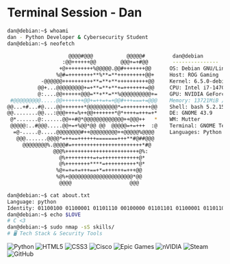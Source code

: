 # Terminal Session - Dan

```bash
dan@debian:~$ whoami
dan - Python Developer & Cybersecurity Student
dan@debian:~$ neofetch

                    @@@@#@@@           @@@@@#         dan@debian
                  :@@++++++@@        @@@+=+#@@        ---------------
                 +@+++++++++%@@@@@.@@#+++++++@@      OS: Debian GNU/Linux
                %@#=++++++++**%**=**+++++++++@@+     Host: ROG Gaming
           -@@@@@@++++++++++**=**+**++++++++++@@     Kernel: 6.5.0-debian
          @@+...@@@@@@@@@+=+**=**+**+=+++++++=@@     CPU: Intel i7-14700K (20) @ 5.6GHz
          @:....@@++++++@@@=**+**=**%@@@@@@@@@@+=    GPU: NVIDIA GeForce RTX 4070
 #@@@@@@@@@.....@@+++++++@@+=++=+=+@@#+++===+=@@@    Memory: 13721MiB / 32768MiB
@@...+#...#@....@@+++++++*@@@@@@@@@@*=+++++++++@@    Shell: bash 5.2.15
@@........@@...:@@@+++=%++@@+++++++*@*++++=+++=+*    DE: GNOME 43.9
 @*.......@:......@@++#@*@@@@@@@@@@@@@++@@@++   *    WM: Mutter
 @@@@@:..#@@@.....@@+=+%@@*@@ @@  @@@@@=+=+++  :@    Terminal: GNOME Terminal
  =@-.....@.....@@@@@@@@#++@@@@@@@@@++@@@@@%@@@@     Languages: Python
   @@@.......@@@@*=++==++++++=======+++**#@##@@@     
     @@@@@@@@%.@@@@#=+++++++++++++++++++++++*#@      
               @@@%++++++++++++++++++++++++@%:       
                 @%+++++++++=+=++++++++++++@*        
                 @%++++++++****=++++++++++*@*
                %@+=+=+=+++==+*=++++++=+++@@
                %@%+@@@@@@@@@@@@@@@@@@@@@*@@
                 @@@@                   @@@

dan@debian:~$ cat about.txt
Language: python
Identity: 01100100 01100001 01101110 00100000 01101101 01100001 01101101 01101111 01110011
dan@debian:~$ echo $LOVE
# C <3
dan@debian:~$ sudo nmap -sS skills/
# 🖥️ Tech Stack & Security Tools
```
![Python](https://img.shields.io/badge/python-3670A0?style=for-the-badge&logo=python&logoColor=ffdd54) ![HTML5](https://img.shields.io/badge/html5-%23E34F26.svg?style=for-the-badge&logo=html5&logoColor=white) ![CSS3](https://img.shields.io/badge/css3-%231572B6.svg?style=for-the-badge&logo=css3&logoColor=white) ![Cisco](https://img.shields.io/badge/cisco-%23049fd9.svg?style=for-the-badge&logo=cisco&logoColor=black) ![Epic Games](https://img.shields.io/badge/epicgames-%23313131.svg?style=for-the-badge&logo=epicgames&logoColor=white) ![nVIDIA](https://img.shields.io/badge/nVIDIA-%2376B900.svg?style=for-the-badge&logo=nVIDIA&logoColor=white) ![Steam](https://img.shields.io/badge/steam-%23003366.svg?style=for-the-badge&logo=steam&logoColor=white) ![GitHub](https://img.shields.io/badge/github-%23121011.svg?style=for-the-badge&logo=github&logoColor=white)
